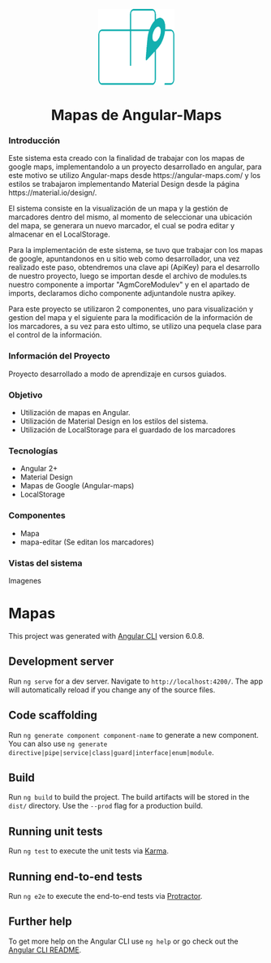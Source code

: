 <!DOCTYPE html>
<html lang="en">
<head>
	<meta charset="UTF-8">
</head>
<body>
	<p align="center"><img src="https://github.com/Luis-Aguila/MarketMap/blob/master/src/assets/img/logo.png?raw=true" alt="Logo Proyecto" width="150px" height="150px"></p>
	<h1 align="center">Mapas de Angular-Maps</h1>
	<h3>Introducción</h3>
  <p>Este sistema esta creado con la finalidad de trabajar con los mapas de google maps, implementandolo a un proyecto desarrollado en angular, para este motivo se utilizo Angular-maps desde https://angular-maps.com/ y los estilos se trabajaron implementando Material Design desde la página https://material.io/design/.</p>
  <p>El sistema consiste en la visualización de un mapa y la gestión de marcadores dentro del mismo, al momento de seleccionar una ubicación del mapa, se generara un nuevo marcador, el cual se podra editar y almacenar en el LocalStorage.</p>
  <p>Para la implementación de este sistema, se tuvo que trabajar con los mapas de google, apuntandonos en u sitio web como desarrollador, una vez realizado este paso, obtendremos una clave api (ApiKey) para el desarrollo de nuestro proyecto, luego se importan desde el archivo de modules.ts nuestro componente a importar "AgmCoreModulev" y en el apartado de imports, declaramos dicho componente adjuntandole nustra apikey.</p>
  <p>Para este proyecto se utilizaron 2 componentes, uno para visualización y gestion del mapa y el siguiente para la modificación de la información de los marcadores, a su vez para esto ultimo, se utilizo una pequela clase para el control de la información.</p>
  <h3>Información del Proyecto</h3>
  <p>Proyecto desarrollado a modo de aprendizaje en cursos guiados.</p>
	<h3>Objetivo</h3>
  <ul>
    <li>Utilización de mapas en Angular.</li>
    <li>Utilización de Material Design en los estilos del sistema.</li>
    <li>Utilización de LocalStorage para el guardado de los marcadores</li>
  </ul>
	<h3>Tecnologías</h3>
  <ul>
    <li>Angular 2+</li>
    <li>Material Design</li>
    <li>Mapas de Google (Angular-maps)</li>
    <li>LocalStorage</li>
  </ul>
	<h3>Componentes</h3>
  <ul>
    <li>Mapa</li>
    <li>mapa-editar (Se editan los marcadores)</li>
  </ul>
	<h3>Vistas del sistema</h3>
	<p>Imagenes</p>

	




</body>
</html>



# Mapas

This project was generated with [Angular CLI](https://github.com/angular/angular-cli) version 6.0.8.

## Development server

Run `ng serve` for a dev server. Navigate to `http://localhost:4200/`. The app will automatically reload if you change any of the source files.

## Code scaffolding

Run `ng generate component component-name` to generate a new component. You can also use `ng generate directive|pipe|service|class|guard|interface|enum|module`.

## Build

Run `ng build` to build the project. The build artifacts will be stored in the `dist/` directory. Use the `--prod` flag for a production build.

## Running unit tests

Run `ng test` to execute the unit tests via [Karma](https://karma-runner.github.io).

## Running end-to-end tests

Run `ng e2e` to execute the end-to-end tests via [Protractor](http://www.protractortest.org/).

## Further help

To get more help on the Angular CLI use `ng help` or go check out the [Angular CLI README](https://github.com/angular/angular-cli/blob/master/README.md).
